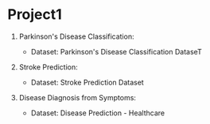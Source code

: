 # Project1
1. Parkinson's Disease Classification:
	- Dataset: Parkinson's Disease Classification DataseT
2. Stroke Prediction:

	- Dataset: Stroke Prediction Dataset
3. Disease Diagnosis from Symptoms:

	- Dataset: Disease Prediction - Healthcare
